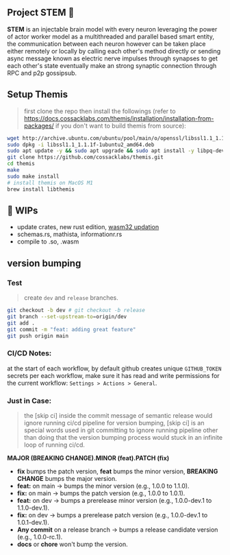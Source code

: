 

## Project STEM 🤖

**STEM** is an injectable brain model with every neuron leveraging the power of actor worker model as a multithreaded and parallel based smart entity, the communication between each neuron however can be taken place either remotely or locally by calling each other's method directly or sending async message known as electric nerve impulses through synapses to get each other's state eventually make an strong synaptic connection through RPC and p2p gossipsub.

## Setup Themis
> first clone the repo then install the followings (refer to https://docs.cossacklabs.com/themis/installation/installation-from-packages/ if you don't want to build themis from source):

```bash
wget http://archive.ubuntu.com/ubuntu/pool/main/o/openssl/libssl1.1_1.1.1f-1ubuntu2_amd64.deb
sudo dpkg -i libssl1.1_1.1.1f-1ubuntu2_amd64.deb
sudo apt update -y && sudo apt upgrade && sudo apt install -y libpq-dev pkg-config build-essential libudev-dev libssl-dev librust-openssl-dev
git clone https://github.com/cossacklabs/themis.git
cd themis
make
sudo make install
# install themis on MacOS M1
brew install libthemis
```
## 🧱 WIPs

- update crates, new rust edition, [wasm32 updation](https://blog.rust-lang.org/2024/04/09/updates-to-rusts-wasi-targets.html)
- schemas.rs, mathista, informationr.rs
- compile to .so, .wasm

## version bumping 

### Test

> create `dev` and `release` branches. 

```bash
git checkout -b dev # git checkout -b release
git branch --set-upstream-to=origin/dev
git add .
git commit -m "feat: adding great feature"
git push origin main
```

### CI/CD Notes:

at the start of each workflow, by default github creates unique `GITHUB_TOKEN` secrets per each workflow, make sure it has read and write permissions for the current workflow: `Settings > Actions > General`.

### Just in Case:

> the [skip ci] inside the commit message of semantic release would ignore running ci/cd pipeline 
for version bumping, [skip ci] is an special words used in git committing to ignore running pipeline
other than doing that the version bumping process would stuck in an infinite loop of running ci/cd.

**MAJOR (BREAKING CHANGE).MINOR (feat).PATCH (fix)**

- **fix** bumps the patch version, **feat** bumps the minor version, **BREAKING CHANGE** bumps the major version.
- **feat:** on main -> bumps the minor version (e.g., 1.0.0 to 1.1.0).
- **fix:** on main -> bumps the patch version (e.g., 1.0.0 to 1.0.1).
- **feat:** on dev -> bumps a prerelease minor version (e.g., 1.0.0-dev.1 to 1.1.0-dev.1).
- **fix:** on dev -> bumps a prerelease patch version (e.g., 1.0.0-dev.1 to 1.0.1-dev.1).
- **Any commit** on a release branch -> bumps a release candidate version (e.g., 1.0.0-rc.1).
- **docs** or **chore** won't bump the version.
